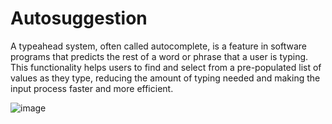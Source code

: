 # Autosuggestion
A typeahead system, often called autocomplete, is a feature in software programs that predicts the rest of a word or phrase that a user is typing. This functionality helps users to find and select from a pre-populated list of values as they type, reducing the amount of typing needed and making the input process faster and more efficient.

![image](https://github.com/DodiTank16/autosuggestion/assets/78642404/3c06f28b-dee3-4f6e-92f9-2591d0eefe46)


